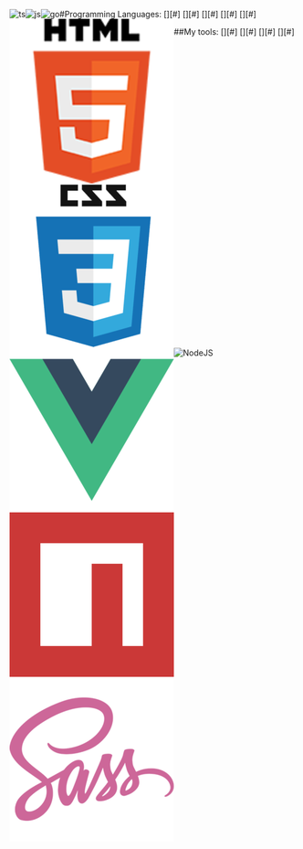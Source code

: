 #Programming Languages:
[<img alt="ts" align="left" src="https://cdn.jsdelivr.net/npm/programming-languages-logos@0.0.3/src/typescript/typescript.svg" />][#]
[<img alt="js" align="left" src="https://cdn.jsdelivr.net/npm/programming-languages-logos@0.0.3/src/javascript/javascript.svg" />][#]
[<img alt="go" align="left" src="https://cdn.jsdelivr.net/npm/programming-languages-logos@0.0.3/src/go/go.svg" />][#]
[<img alt="html" align="left" src="https://raw.githubusercontent.com/github/explore/80688e429a7d4ef2fca1e82350fe8e3517d3494d/topics/html/html.png" />][#]
[<img alt="css" align="left" src="https://raw.githubusercontent.com/github/explore/80688e429a7d4ef2fca1e82350fe8e3517d3494d/topics/css/css.png" />][#]

##My tools:
[<img align="left" src="https://raw.githubusercontent.com/github/explore/80688e429a7d4ef2fca1e82350fe8e3517d3494d/topics/vue/vue.png" alt='Vue3' />][#]
[<img alt="NodeJS" align="left" src="https://github.com/tomchen/stack-icons/blob/master/logos/nodejs-icon.svg" />][#]
[<img alt="npm" align="left" src="https://raw.githubusercontent.com/github/explore/80688e429a7d4ef2fca1e82350fe8e3517d3494d/topics/npm/npm.png" />][#]
[<img alt="scss" align="left" src="https://raw.githubusercontent.com/github/explore/80688e429a7d4ef2fca1e82350fe8e3517d3494d/topics/sass/sass.png" />][#]










